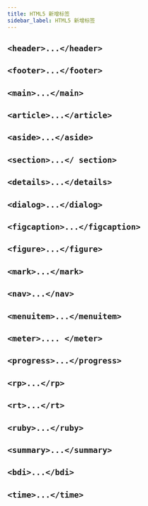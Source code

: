 ```yaml
---
title: HTML5 新增标签
sidebar_label: HTML5 新增标签
---
```


## `<header>...</header>`

## `<footer>...</footer>`

## `<main>...</main>`

## `<article>...</article>`

## `<aside>...</aside>`

## `<section>...</ section>`

## `<details>...</details>`

## `<dialog>...</dialog>`

## `<figcaption>...</figcaption>`

## `<figure>...</figure>`

## `<mark>...</mark>`

## `<nav>...</nav>`

## `<menuitem>...</menuitem>`

## `<meter>.... </meter>`

## `<progress>...</progress>`

## `<rp>...</rp>`

## `<rt>...</rt>`

## `<ruby>...</ruby>`

## `<summary>...</summary>`

## `<bdi>...</bdi>`

## `<time>...</time>`

## <wbr/>
